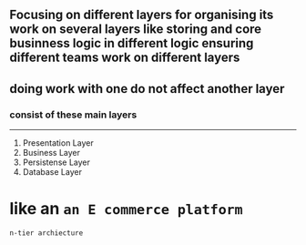 ## Focusing on different layers for organising its work on several layers like storing and core businness logic in different logic ensuring different teams work on different layers
## doing work with one do not affect  another layer
### consist of these main layers
---
1. Presentation Layer
2. Business Layer
3. Persistense Layer
4. Database Layer

# like an `an E commerce platform`
`n-tier archiecture`
